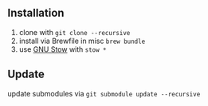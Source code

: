 ## Installation
1. clone with `git clone --recursive`
2. install via Brewfile in misc `brew bundle`
3. use [GNU Stow](https://www.gnu.org/software/stow/) with `stow *`

## Update
update submodules via `git submodule update --recursive`
